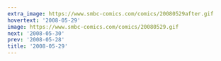```yaml
---
extra_image: https://www.smbc-comics.com/comics/20080529after.gif
hovertext: '2008-05-29'
image: https://www.smbc-comics.com/comics/20080529.gif
next: '2008-05-30'
prev: '2008-05-28'
title: '2008-05-29'
---
```

